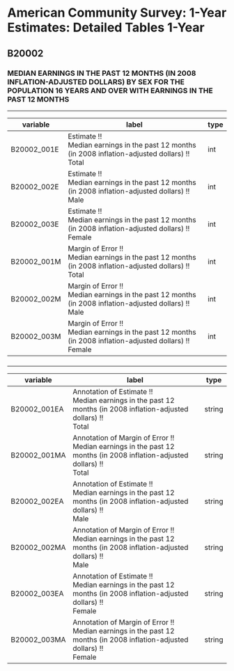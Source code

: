 # American Community Survey: 1-Year Estimates: Detailed Tables 1-Year

## B20002

### MEDIAN EARNINGS IN THE PAST 12 MONTHS (IN 2008 INFLATION-ADJUSTED DOLLARS) BY SEX FOR THE POPULATION 16 YEARS AND OVER WITH EARNINGS IN THE PAST 12 MONTHS

___

| variable | label | type |
| ----- | ----- | ----- |
| B20002_001E | Estimate !!<br>Median earnings in the past 12 months (in 2008 inflation-adjusted dollars) !!<br>Total | int |
| B20002_002E | Estimate !!<br>Median earnings in the past 12 months (in 2008 inflation-adjusted dollars) !!<br>Male | int |
| B20002_003E | Estimate !!<br>Median earnings in the past 12 months (in 2008 inflation-adjusted dollars) !!<br>Female | int |
| B20002_001M | Margin of Error !!<br>Median earnings in the past 12 months (in 2008 inflation-adjusted dollars) !!<br>Total | int |
| B20002_002M | Margin of Error !!<br>Median earnings in the past 12 months (in 2008 inflation-adjusted dollars) !!<br>Male | int |
| B20002_003M | Margin of Error !!<br>Median earnings in the past 12 months (in 2008 inflation-adjusted dollars) !!<br>Female | int |
### 

___

| variable | label | type |
| ----- | ----- | ----- |
| B20002_001EA | Annotation of Estimate !!<br>Median earnings in the past 12 months (in 2008 inflation-adjusted dollars) !!<br>Total | string |
| B20002_001MA | Annotation of Margin of Error !!<br>Median earnings in the past 12 months (in 2008 inflation-adjusted dollars) !!<br>Total | string |
| B20002_002EA | Annotation of Estimate !!<br>Median earnings in the past 12 months (in 2008 inflation-adjusted dollars) !!<br>Male | string |
| B20002_002MA | Annotation of Margin of Error !!<br>Median earnings in the past 12 months (in 2008 inflation-adjusted dollars) !!<br>Male | string |
| B20002_003EA | Annotation of Estimate !!<br>Median earnings in the past 12 months (in 2008 inflation-adjusted dollars) !!<br>Female | string |
| B20002_003MA | Annotation of Margin of Error !!<br>Median earnings in the past 12 months (in 2008 inflation-adjusted dollars) !!<br>Female | string |

